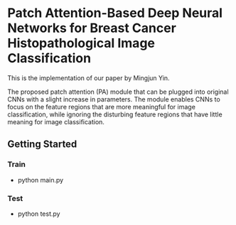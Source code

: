 # Patch Attention-Based Deep Neural Networks for Breast Cancer Histopathological Image Classification

This is the implementation of our paper by Mingjun Yin.

The proposed patch attention (PA) module that can be plugged into original CNNs with a slight increase in parameters. 
The module enables CNNs to focus on the feature regions that are more meaningful for image classification, 
while ignoring the disturbing feature regions that have little meaning for image classification.

## Getting Started

### Train
* python main.py

### Test
* python test.py
